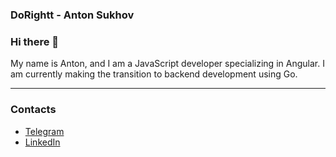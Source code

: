 ### DoRightt - Anton Sukhov

### Hi there 👋
My name is Anton, and I am a JavaScript developer specializing in Angular. I am currently making the transition to backend development using Go.

---

### Contacts
* [Telegram](https://t.me/cosmic_intruder)
* [LinkedIn](https://www.linkedin.com/in/anton-sukhov-937016192/)

